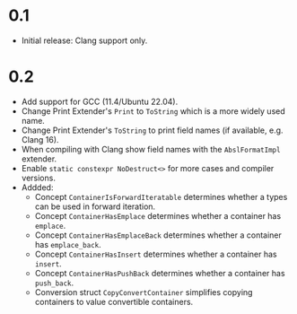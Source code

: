 # 0.1

* Initial release: Clang support only.

# 0.2

* Add support for GCC (11.4/Ubuntu 22.04).
* Change Print Extender's `Print` to `ToString` which is a more widely used name.
* Change Print Extender's `ToString` to print field names (if available, e.g. Clang 16).
* When compiling with Clang show field names with the `AbslFormatImpl` extender.
* Enable `static constexpr NoDestruct<>` for more cases and compiler versions.
* Addded:
  * Concept `ContainerIsForwardIteratable` determines whether a types can be used in forward iteration.
  * Concept `ContainerHasEmplace` determines whether a container has `emplace`.
  * Concept `ContainerHasEmplaceBack` determines whether a container has `emplace_back`.
  * Concept `ContainerHasInsert` determines whether a container has `insert`.
  * Concept `ContainerHasPushBack` determines whether a container has `push_back`.
  * Conversion struct `CopyConvertContainer` simplifies copying containers to value convertible containers.

